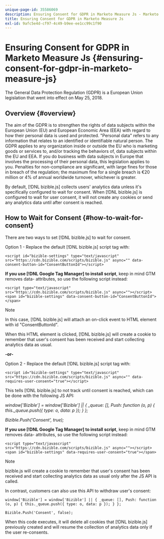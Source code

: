 ```yaml
---
unique-page-id: 35586069
description: Ensuring Consent for GDPR in Marketo Measure Js - Marketo Measure - Product Documentation
title: Ensuring Consent for GDPR in Marketo Measure Js
exl-id: 9afc5e4d-cf97-4c49-b9ee-ee1cc99c1f90
---
```

# Ensuring Consent for GDPR in Marketo Measure Js {#ensuring-consent-for-gdpr-in-marketo-measure-js}

The General Data Protection Regulation (GDPR) is a European Union legislation that went into effect on May 25, 2018.

## Overview {#overview}

The aim of the GDPR is to strengthen the rights of data subjects within the European Union (EU) and European Economic Area (EEA) with regard to how their personal data is used and protected. "Personal data" refers to any information that relates to an identified or identifiable natural person. The GDPR applies to any organization inside or outside the EU who is marketing goods or services to, and/or tracking the behaviors of, data subjects within the EU and EEA. If you do business with data subjects in Europe that involves the processing of their personal data, this legislation applies to you. Penalties for non-compliance are significant, with large fines for those in breach of the regulation; the maximum fine for a single breach is &euro;20 million or 4% of annual worldwide turnover, whichever is greater.

By default, [!DNL bizible.js] collects users' analytics data unless it's specifically configured to wait for consent. When [!DNL bizible.js] is configured to wait for user consent, it will not create any cookies or send any analytics data until after consent is reached.

## How to Wait for Consent {#how-to-wait-for-consent}

There are two ways to set [!DNL bizible.js] to wait for consent.

Option 1 - Replace the default [!DNL bizible.js] script tag with:

`<script id="bizible-settings" type="text/javascript" src="https://cdn.bizible.com/scripts/bizible.js" async="" data-consent-button-id="ConsentButtonId"></script>`

**If you use [!DNL Google Tag Manager] to install script**, keep in mind GTM removes data- attributes, so use the following script instead:

`<script type="text/javascript" src="https://cdn.bizible.com/scripts/bizible.js" async=""></script>`
`<span id="bizible-settings" data-consent-button-id="ConsentButtonId"></span>`

>[!NOTE]
>
>In this case, [!DNL bizible.js] will attach an on-click event to HTML element with id "ConsentButtonId".

When this HTML element is clicked, [!DNL bizible.js] will create a cookie to remember that user's consent has been received and start collecting analytics data as usual.

**-or-**

Option 2 - Replace the default [!DNL bizible.js] script tag with:

`<script id="bizible-settings" type="text/javascript" src="https://cdn.bizible.com/scripts/bizible.js" async="" data-requires-user-consent="true"></script>`

This tells [!DNL bizible.js] to not track until consent is reached, which can be done with the following JS API:

*window['Bizible'] = window['Bizible'] || { _queue: [], Push: function (o, p) { this._queue.push({ type: o, data: p }); } };*

*Bizible.Push('Consent', true);*

**If you use [!DNL Google Tag Manager] to install script**, keep in mind GTM removes data- attributes, so use the following script instead:

`<script type="text/javascript" src="https://cdn.bizible.com/scripts/bizible.js" async=""></script>`
`<span id="bizible-settings" data-requires-user-consent="true"></span>`

>[!NOTE]
>
>bizible.js will create a cookie to remember that user's consent has been received and start collecting analytics data as usual only after the JS API is called.

In contrast, customers can also use this API to withdraw user's consent:

`window['Bizible'] = window['Bizible'] || { _queue: [], Push: function (o, p) { this._queue.push({ type: o, data: p }); } };`

`Bizible.Push('Consent', false);`

When this code executes, it will delete all cookies that [!DNL bizible.js] previously created and will resume the collection of analytics data only if the user re-consents.
